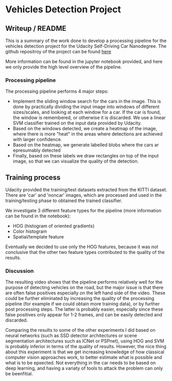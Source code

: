 # **Vehicles Detection Project**
## Writeup / README

This is a summary of the work done to develop a processing pipeline for the vehicles detection project for the Udacity Self-Driving Car Nanodegree. The github repositroy of the project can be found [here](https://github.com/bmalnar/VehiclesDetectionSDCN)

More information can be found in the jupyter notebook provided, and here we only provide the high level overview of the pipeline. 

### Processing pipeline

The processing pipeline performs 4 major steps:

* Implement the sliding window search for the cars in the image. This is done by practically dividing the input image into windows of different sizes/scales, and looking at each window for a car. If the car is found, the window is remembered, or otherwise it is discarded. We use a linear SVM classifier trained on the input data provided by Udacity. 
* Based on the windows detected, we create a heatmap of the image, where there is more "heat" in the areas where detections are achieved with larger confidence. 
* Based on the heatmap, we generate labelled blobs where the cars ar epresumably detected
* Finally, based on these labels we draw rectangles on top of the input image, so that we can visualize the quality of the detection. 

## Training process

Udacity provided the training/test datasets extracted from the KITTI dataset. There are 'car' and 'noncar' images, which are processed and used in the training/testing phase to obtained the trained classifier. 

We investigate 3 different feature types for the pipeline (more information can be found in the notebook):

* HOG (histogram of oriented gradients)
* Color histogram
* Spatial/template feature

Eventually we decided to use only the HOG features, because it was not conclusive that the other two feature types contributed to the quality of the results. 

### Discussion 

The resulting video shows that the pipeline performs relatively well for the purpose of detecting vehicles on the road, but the major issue is that there are often false positives especially on the left hand side of the video. These could be further eliminated by increasing the quality of the processing pipeline (for example if we could obtain more training data), or by further post processing steps. The latter is probably easier, especially since these false positives only appear for 1-2 frames, and can be easily detected and discarded. 

Comparing the results to some of the other experiments I did based on neural networks (such as SSD detector architectures or scene segmentation architectures such as ICNet or PSPnet), using HOG and SVM is probably inferior in terms of the quality of results. However, the nice thing about this experiment is that we get increasing knowledge of how classical computer vision approaches work, to better estimate what is possible and what is to be epxected. Not everything in the car needs to be based on deep learning, and having a variaty of tools to attack the problem can only be beenfitial. 

